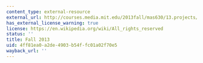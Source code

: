 ```yaml
---
content_type: external-resource
external_url: http://courses.media.mit.edu/2013fall/mas630/13.projects/finalprojects.html
has_external_license_warning: true
license: https://en.wikipedia.org/wiki/All_rights_reserved
status: ''
title: Fall 2013
uid: 4ff81ea0-a2de-4903-b54f-fc01a02f70e5
wayback_url: ''
---
```


